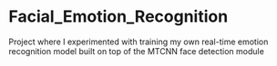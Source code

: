 # Facial_Emotion_Recognition
Project where I experimented with training my own real-time emotion recognition model built on top of the MTCNN face detection module
